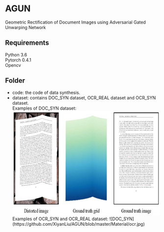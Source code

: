 # AGUN
Geometric Rectification of Document Images using Adversarial Gated Unwarping Network  
## Requirements  
Python 3.6  
Pytorch 0.4.1  
Opencv  
## Folder  
* code: the code of data synthesis.  
* dataset: contains DOC_SYN dataset, OCR_REAL dataset and OCR_SYN dataset.  
  Examples of DOC_SYN dataset:  
  <div align=center><img src="https://github.com/XiyanLiu/AGUN/blob/master/Material/doc_syn.jpg" width="710" height="340" /></div>  
   Examples of OCR_SYN and OCR_REAL dataset:  
  ![DOC_SYN](https://github.com/XiyanLiu/AGUN/blob/master/Material/ocr.jpg)
